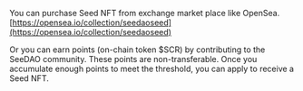 You can purchase Seed NFT from exchange market place like OpenSea. [https://opensea.io/collection/seedaoseed](https://opensea.io/collection/seedaoseed) 

Or you can earn points (on-chain token $SCR) by contributing to the SeeDAO community. These points are non-transferable. Once you accumulate enough points to meet the threshold, you can apply to receive a Seed NFT.
